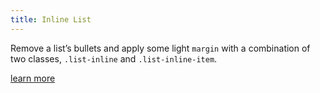 ```yaml
---
title: Inline List
---
```

Remove a list’s bullets and apply some light `margin` with a combination of two classes, `.list-inline` and `.list-inline-item`.

[learn more](https://getbootstrap.com/docs/4.1/content/typography/#inline)